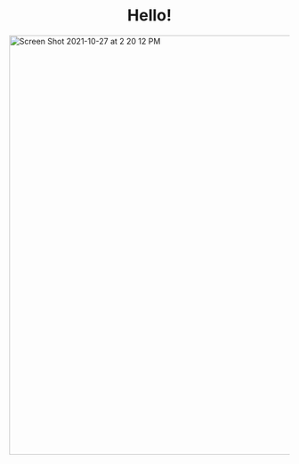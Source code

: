<h1 align='center'>Hello!</h1>
<img width="755" alt="Screen Shot 2021-10-27 at 2 20 12 PM" src="https://user-images.githubusercontent.com/84878518/140260030-012ca7a0-6ca3-480c-9c8a-58e5ab3eb153.png">
